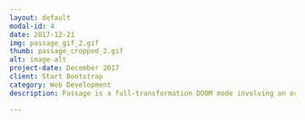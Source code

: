 ```yaml
---
layout: default
modal-id: 4
date: 2017-12-21
img: passage_gif_2.gif
thumb: passage_cropped_2.gif
alt: image-alt
project-date: December 2017
client: Start Bootstrap
category: Web Development
description: Passage is a full-transformation DOOM mode involving an original alternate-control mechanism. The game features the player walking around in a Target retail store with nothing but a tape recorderto interact with the deer roaming around the store. Technically, the project uses a repurposed cassette recorder as well as an Arduino Uno and a Processing Program to simulate different keypresses. The cassette also maintains its motor functions! Related media - -<a href="https://www.behance.net/gallery/60321771/Passage">Behance Page with Project Details</a>  

---
```

